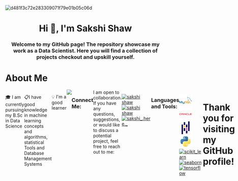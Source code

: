 ![d481f3c72e283309071f79e01b05c06d](https://github.com/SakshiShaw321/SakshiShaw321/assets/163022695/fb3659eb-078d-49af-9ee8-e5393c1c0462)




<h1 align="center">Hi 👋, I'm Sakshi Shaw</h1>
<h3 align="center">Welcome to my GitHub page! The repository showcase my work as a Data Scientist. Here you will find a collection of projects checkout and upskill yourself.</h3> 

<h1 align="centre">About Me</h1>
<div style="display:flex; flex-direction:row">
  
🎓 I am currently pursuing my B.Sc in Data Science

📋I have good knowledge in machine learning concepts and algorithms, statistical Tools and Database Management Systems 

💡 I'm a good learner

<img align="right" img src ="https://github.com/SakshiShaw321/SakshiShaw321/assets/163022695/65264013-75d6-447f-adf0-73dae077bcbb"  width="250"/>


<h3 align="left">Connect Me:</h3>
I am open to collaboration. If you have any questions, suggestions, or would like to discuss a potential project, feel free to reach out to me:

<p align="left">

  
<a href="https://linkedin.com/in/sakshi shaw" target="blank"><img align="center" src="https://raw.githubusercontent.com/rahuldkjain/github-profile-readme-generator/master/src/images/icons/Social/linked-in-alt.svg" alt="sakshi shaw" height="30" width="40" /></a>
<a href="https://kaggle.com/sakshi shaw" target="blank"><img align="center" src="https://raw.githubusercontent.com/rahuldkjain/github-profile-readme-generator/master/src/images/icons/Social/kaggle.svg" alt="sakshi shaw" height="30" width="40" /></a>
<a href="https://instagram.com/sakshi_.here._" target="blank"><img align="center" src="https://raw.githubusercontent.com/rahuldkjain/github-profile-readme-generator/master/src/images/icons/Social/instagram.svg" alt="sakshi_.here._" height="30" width="40" /></a>
</p>

<h3 align="left">Languages and Tools:</h3>
<p align="left"> <a href="https://www.mysql.com/" target="_blank" rel="noreferrer"> <img src="https://raw.githubusercontent.com/devicons/devicon/master/icons/mysql/mysql-original-wordmark.svg" alt="mysql" width="40" height="40"/> </a> <a href="https://www.oracle.com/" target="_blank" rel="noreferrer"> <img src="https://raw.githubusercontent.com/devicons/devicon/master/icons/oracle/oracle-original.svg" alt="oracle" width="40" height="40"/> </a> <a href="https://pandas.pydata.org/" target="_blank" rel="noreferrer"> <img src="https://raw.githubusercontent.com/devicons/devicon/2ae2a900d2f041da66e950e4d48052658d850630/icons/pandas/pandas-original.svg" alt="pandas" width="40" height="40"/> </a> <a href="https://www.python.org" target="_blank" rel="noreferrer"> <img src="https://raw.githubusercontent.com/devicons/devicon/master/icons/python/python-original.svg" alt="python" width="40" height="40"/> </a> <a href="https://scikit-learn.org/" target="_blank" rel="noreferrer"> <img src="https://upload.wikimedia.org/wikipedia/commons/0/05/Scikit_learn_logo_small.svg" alt="scikit_learn" width="40" height="40"/> </a> <a href="https://seaborn.pydata.org/" target="_blank" rel="noreferrer"> <img src="https://seaborn.pydata.org/_images/logo-mark-lightbg.svg" alt="seaborn" width="40" height="40"/> </a> <a href="https://www.tensorflow.org" target="_blank" rel="noreferrer"> <img src="https://www.vectorlogo.zone/logos/tensorflow/tensorflow-icon.svg" alt="tensorflow" width="40" height="40"/> </a> </p>

# Thank you for visiting my GitHub profile!


